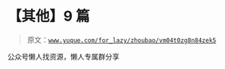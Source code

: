 # 【其他】9 篇

> 原文：[`www.yuque.com/for_lazy/zhoubao/vm04t0zg8n84zek5`](https://www.yuque.com/for_lazy/zhoubao/vm04t0zg8n84zek5)

公众号懒人找资源，懒人专属群分享
